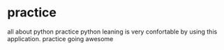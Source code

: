 # practice
all about python practice
python leaning is very confortable by using this application.
practice going awesome
